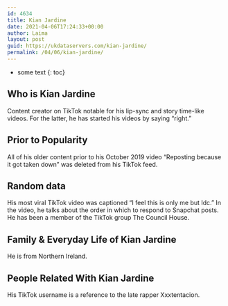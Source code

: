 ```yaml
---
id: 4634
title: Kian Jardine
date: 2021-04-06T17:24:33+00:00
author: Laima
layout: post
guid: https://ukdataservers.com/kian-jardine/
permalink: /04/06/kian-jardine/
---
```


* some text
{: toc}


## Who is Kian Jardine
                  
                  
                  
Content creator on TikTok notable for his lip-sync and story time-like videos. For the latter, he has started his videos by saying &#8220;right.&#8221; 
                  
              
            
              
            
                
                
                
## Prior to Popularity
                  
                  
                  
All of his older content prior to his October 2019 video &#8220;Reposting because it got taken down&#8221; was deleted from his TikTok feed.
                  
              
            
              
            
                
                
                
## Random data
                  
                  
                  
His most viral TikTok video was captioned &#8220;I feel this is only me but Idc.&#8221; In the video, he talks about the order in which to respond to Snapchat posts. He has been a member of the TikTok group The Council House.
                  
              
            
              
            
                
                
                
## Family & Everyday Life of Kian Jardine
                  
                  
                  
He is from Northern Ireland.
                  
              
            
              
            
                
                
                
## People Related With Kian Jardine
                  
                  
                  
His TikTok username is a reference to the late rapper Xxxtentacion.
                  
              
            
              
            
                
              
            
              
              
            
            
              
            
          
          
          